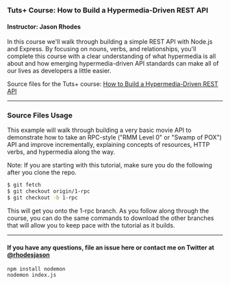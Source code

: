 ### Tuts+ Course: How to Build a Hypermedia-Driven REST API
#### Instructor: Jason Rhodes

In this course we'll walk through building a simple REST API with Node.js and Express. By focusing on nouns, verbs, and relationships, you'll complete this course with a clear understanding of what hypermedia is all about and how emerging hypermedia-driven API standards can make all of our lives as developers a little easier.

Source files for the Tuts+ course: [How to Build a Hypermedia-Driven REST API](https://courses.tutsplus.com/courses/how-to-build-a-hypermedia-driven-rest-api)

---

### Source Files Usage

This example will walk through building a very basic movie API to demonstrate how to take an RPC-style ("RMM Level 0" or "Swamp of POX") API and improve incrementally, explaining concepts of resources, HTTP verbs, and hypermedia along the way.

Note: If you are starting with this tutorial, make sure you do the following after you clone the repo.

```bash
$ git fetch
$ git checkout origin/1-rpc
$ git checkout -b 1-rpc
```

This will get you onto the 1-rpc branch. As you follow along through the course, you can do the same commands to download the other branches that will allow you to keep pace with the tutorial as it builds.


---

#### If you have any questions, file an issue here or contact me on Twitter at [@rhodesjason](https://twitter.com/rhodesjason)

	npm install nodemon
	nodemon index.js
	
